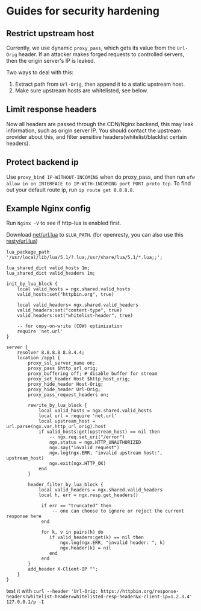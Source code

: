# Guides for security hardening

## Restrict upstream host
Currently, we use dynamic `proxy_pass`, which gets its value from the `Url-Orig` header.
If an attacker makes forged requests to controlled servers, then the origin server's IP is leaked.

Two ways to deal with this:
1. Extract path from `Url-Orig`, then append it to a static upstream host.
2. Make sure upstream hosts are whitelisted, see below.

## Limit response headers
Now all headers are passed through the CDN/Nginx backend, this may leak information, such as origin server IP.
You should contact the upstream provider about this, and filter sensitive headers(whitelist/blacklist certain headers).

## Protect backend ip
Use `proxy_bind IP-WITHOUT-INCOMING` when do proxy_pass, and then run `ufw allow in on INTERFACE to IP-WITH-INCOMING port PORT proto tcp`. 
To find out your default route ip, run `ip route get 8.8.8.8`.

## Example Nginx config
Run `Nginx -V` to see if http-lua is enabled first.

Download [net/url.lua](https://raw.githubusercontent.com/liyo/neturl/master/lib/net/url.lua) to `$LUA_PATH`.
(for openresty, you can also use this [resty/url.lua](https://raw.githubusercontent.com/3scale/lua-resty-url/master/src/resty/url.lua))

```
lua_package_path '/usr/local/lib/lua/5.1/?.lua;/usr/share/lua/5.1/*.lua;;';

lua_shared_dict valid_hosts 1m;
lua_shared_dict valid_headers 1m;

init_by_lua_block {
    local valid_hosts = ngx.shared.valid_hosts
    valid_hosts:set("httpbin.org", true)

    local valid_headers= ngx.shared.valid_headers
    valid_headers:set("content-type", true)
    valid_headers:set("whitelist-header", true)

    -- for copy-on-write (COW) optimization
    require 'net.url'
}

server {
    resolver 8.8.8.8 8.8.4.4;
    location /app1 {
        proxy_ssl_server_name on;
        proxy_pass $http_url_orig;
        proxy_buffering off; # disable buffer for stream
        proxy_set_header Host $http_host_orig;
        proxy_hide_header Host-Orig;
        proxy_hide_header Url-Orig;
        proxy_pass_request_headers on;

        rewrite_by_lua_block {
            local valid_hosts = ngx.shared.valid_hosts
            local url = require 'net.url'
            local upstream_host =  url.parse(ngx.var.http_url_orig).host
            if valid_hosts:get(upstream_host) == nil then
                -- ngx.req.set_uri("/error")
                ngx.status = ngx.HTTP_UNAUTHORIZED
                ngx.say("invalid request")
                ngx.log(ngx.ERR, "invalid upstream host:", upstream_host)
                ngx.exit(ngx.HTTP_OK)
            end
        }

        header_filter_by_lua_block {
            local valid_headers = ngx.shared.valid_headers
            local h, err = ngx.resp.get_headers()

             if err == "truncated" then
                 -- one can choose to ignore or reject the current response here
             end

             for k, v in pairs(h) do
                if valid_headers:get(k) == nil then
                    ngx.log(ngx.ERR, "invalid header: ", k)
                    ngx.header[k] = nil
                end
             end
        }
        add_header X-Client-IP "";
    }
}
```

test it with `curl --header 'Url-Orig: https://httpbin.org/response-headers?whitelist-header=whitelisted-resp-header&x-client-ip=1.2.3.4' 127.0.0.1/p -I`
